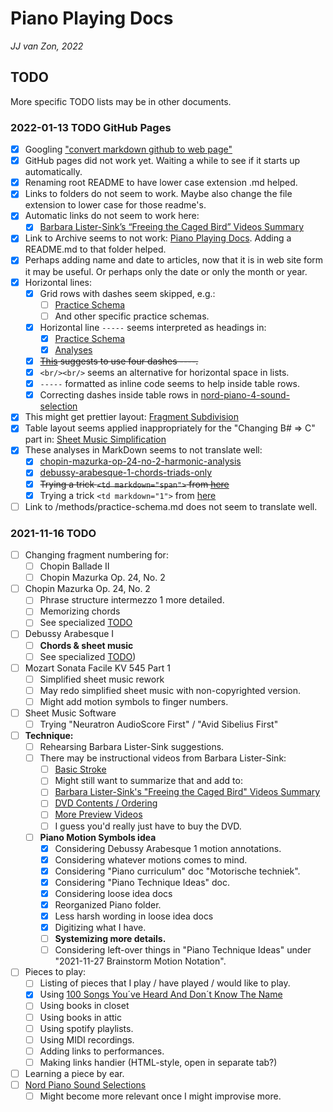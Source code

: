 Piano Playing Docs
==================

*JJ van Zon, 2022*

TODO
----

More specific TODO lists may be in other documents.

### 2022-01-13 TODO GitHub Pages

- [x] Googling ["convert markdown github to web page"](https://dev.to/bolajiayodeji/how-to-convert-github-markdown-files-to-a-simple-website-4e14)
- [x] GitHub pages did not work yet. Waiting a while to see if it starts up automatically.
- [x] Renaming root README to have lower case extension .md helped.
- [x] Links to folders do not seem to work. Maybe also change the file extension to lower case for those readme's.
- [x] Automatic links do not seem to work here:
    - [x] [Barbara Lister-Sink’s “Freeing the Caged Bird” Videos Summary](https://jjvanzon.github.io/Piano-Playing-Docs/methods/barbara-lister-sink-freeing-the-caged-bird-videos-summary.html)
- [x] Link to Archive seems to not work: [Piano Playing Docs](https://jjvanzon.github.io/Piano-Playing-Docs/). Adding a README.md to that folder helped.
- [x] Perhaps adding name and date to articles, now that it is in web site form it may be useful. Or perhaps only the date or only the month or year.
- [x] Horizontal lines:
    - [x] Grid rows with dashes seem skipped, e.g.:
        - [ ] [Practice Schema](https://jjvanzon.github.io/Piano-Playing-Docs/methods/practice-schema.html)
        - [ ] And other specific practice schemas.
    - [x] Horizontal line `-----` seems interpreted as headings in: 
        - [x] [Practice Schema](https://jjvanzon.github.io/Piano-Playing-Docs/methods/practice-schema.html)
        - [x] [Analyses](https://jjvanzon.github.io/Piano-Playing-Docs/methods/analyses.html)
    - [x] ~~[This](https://gist.github.com/roachhd/779fa77e9b90fe945b0c) suggests to use four dashes ----.~~
    - [x] `<br/><br/>` seems an alternative for horizontal space in lists.
    - [x] `-----` formatted as inline code seems to help inside table rows.
    - [x] Correcting dashes inside table rows in [nord-piano-4-sound-selection](https://jjvanzon.github.io/Piano-Playing-Docs/nord-piano-4/nord-piano-4-sound-selection.html)
- [x] This might get prettier layout: [Fragment Subdivision](https://jjvanzon.github.io/Piano-Playing-Docs/methods/fragment-subdivision.html)
- [x] Table layout seems applied inappropriately for the "Changing B# => C" part in: [Sheet Music Simplification](https://jjvanzon.github.io/Piano-Playing-Docs/methods/sheet-music-simplification.html)
- [x] These analyses in MarkDown seems to not translate well:
    - [x] [chopin-mazurka-op-24-no-2-harmonic-analysis](https://jjvanzon.github.io/Piano-Playing-Docs/chopin-mazurka-op-24-no-2/chopin-mazurka-op-24-no-2-harmonic-analysis.html)
    - [x] [debussy-arabesque-1-chords-triads-only](https://jjvanzon.github.io/Piano-Playing-Docs/debussy-arabesque-1/debussy-arabesque-1-chords-triads-only.html)
    - [x] ~~Trying a trick `<td markdown="span">` from [here](https://idratherbewriting.com/documentation-theme-jekyll/mydoc_tables.html)~~
    - [x] Trying a trick `<td markdown="1">` from [here](https://stackoverflow.com/questions/15917463/embedding-markdown-in-jekyll-html)
- [ ] Link to /methods/practice-schema.md does not seem to translate well.

### 2021-11-16 TODO

- [ ] Changing fragment numbering for:
    - [ ] Chopin Ballade Ⅱ
    - [ ] Chopin Mazurka Op. 24, No. 2
- [ ] Chopin Mazurka Op. 24, No. 2
    - [ ] Phrase structure intermezzo 1 more detailed.
    - [ ] Memorizing chords
    - [ ] See specialized [TODO](chopin-mazurka-op-24-no-2/chopin-mazurka-op-24-no-2-todo.md)
- [ ] Debussy Arabesque Ⅰ
    - [ ] __Chords & sheet music__
    - [ ] See specialized [TODO](debussy-arabesque-1/debussy-arabesque-1-todo.md))
- [ ] Mozart Sonata Facile KV 545 Part 1 
    - [ ] Simplified sheet music rework
    - [ ] May redo simplified sheet music with non-copyrighted version.
    - [ ] Might add motion symbols to finger numbers.
- [ ] Sheet Music Software
    - [ ] Trying "Neuratron AudioScore First" / "Avid Sibelius First"
- [ ] __Technique:__
    - [ ] Rehearsing Barbara Lister-Sink suggestions.
    - [ ] There may be instructional videos from Barbara Lister-Sink:
        - [ ] [Basic Stroke](https://www.youtube.com/watch?v=OjSWu8ZADzI)
        - [ ] Might still want to summarize that and add to:
        - [ ] [Barbara Lister-Sink's "Freeing the Caged Bird" Videos Summary](methods/barbara-lister-sink-freeing-the-caged-bird-videos-summary.md)
        - [ ] [DVD Contents / Ordering](https://www.lister-sinkinstitute.org/freeing-the-caged-bird-dvd/#1508990586220-02706448-751f)
        - [ ] [More Preview Videos](https://www.lister-sinkinstitute.org/freeing-the-caged-bird-dvd/#1508992509585-4388e2b5-8df3)
        - [ ] I guess you'd really just have to buy the DVD.
    - [ ] __Piano Motion Symbols idea__
        - [x] Considering Debussy Arabesque 1 motion annotations.
        - [x] Considering whatever motions comes to mind.
        - [x] Considering "Piano curriculum" doc "Motorische techniek".
        - [x] Considering "Piano Technique Ideas" doc.
        - [x] Considering loose idea docs
        - [x] Reorganized Piano folder.
        - [x] Less harsh wording in loose idea docs
        - [x] Digitizing what I have.
        - [ ] __Systemizing more details.__
        - [ ] Considering left-over things in "Piano Technique Ideas" under "2021-11-27 Brainstorm Motion Notation".
- [ ] Pieces to play:
    - [ ] Listing of pieces that I play / have played / would like to play.
    - [x] Using [100 Songs You´ve Heard And Don´t Know The Name](https://www.youtube.com/watch?v=PCx8Xcm9l7U&t=1099s)
    - [ ] Using books in closet
    - [ ] Using books in attic
    - [ ] Using spotify playlists.
    - [ ] Using MIDI recordings.
    - [ ] Adding links to performances.
    - [ ] Making links handier (HTML-style, open in separate tab?)
- [ ] Learning a piece by ear.
- [ ] [Nord Piano Sound Selections](nord-piano-4/nord-piano-4-sound-selection-notes.md)
    - [ ] Might become more relevant once I might improvise more.
